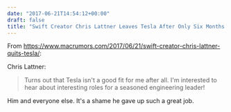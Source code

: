 ```yaml
---
date: "2017-06-21T14:54:12+00:00"
draft: false
title: "Swift Creator Chris Lattner Leaves Tesla After Only Six Months in the Job - Mac Rumors"
---
```

From https://www.macrumors.com/2017/06/21/swift-creator-chris-lattner-quits-tesla/:

Chris Lattner:

>Turns out that Tesla isn't a good fit for me after all. I'm interested to hear about interesting roles for a seasoned engineering leader!

Him and everyone else. It's a shame he gave up such a great job.